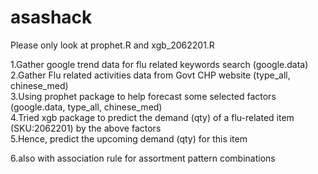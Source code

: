 # asashack

Please only look at prophet.R and xgb_2062201.R

1.Gather google trend data for flu related keywords search (google.data)  
2.Gather Flu related activities data from Govt CHP website (type_all, chinese_med)  
3.Using prophet package to help forecast some selected factors (google.data, type_all, chinese_med)  
4.Tried xgb package to predict the demand (qty) of a flu-related item (SKU:2062201) by the above factors  
5.Hence, predict the upcoming demand (qty) for this item  

6.also with association rule for assortment pattern combinations
